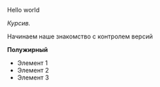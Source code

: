 Hello  world


*Курсив.*

 Начинаем наше знакомство с контролем версий

 **Полужирный**
 * Элемент 1
 * Элемент 2
 * Элемент 3

